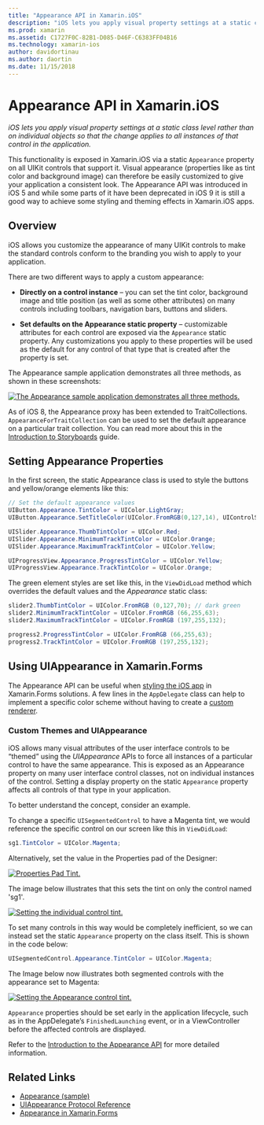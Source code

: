 ```yaml
---
title: "Appearance API in Xamarin.iOS"
description: "iOS lets you apply visual property settings at a static class level rather than on individual objects so that the change applies to all instances of that control in the application."
ms.prod: xamarin
ms.assetid: C1727F0C-82B1-D085-D46F-C6383FF04B16
ms.technology: xamarin-ios
author: davidortinau
ms.author: daortin
ms.date: 11/15/2018
---
```


# Appearance API in Xamarin.iOS

_iOS lets you apply visual property settings at a static class level rather than on individual objects so that the change applies to all instances of that control in the application._

This functionality is exposed in Xamarin.iOS via a static `Appearance` property
on all UIKit controls that support it. Visual appearance (properties like as
tint color and background image) can therefore be easily customized to give
your application a consistent look. The Appearance API was introduced in iOS 5
and while some parts of it have been deprecated in iOS 9 it is still a good
way to achieve some styling and theming effects in Xamarin.iOS apps.

## Overview

iOS allows you customize the appearance of many UIKit controls to make the
standard controls conform to the branding you wish to apply to your
application.

There are two different ways to apply a custom appearance:

- **Directly on a control instance** – you can set the tint
    color, background image and title position (as well as some other attributes) on
    many controls including toolbars, navigation bars, buttons and sliders.

- **Set defaults on the Appearance static property** – customizable attributes for each control are exposed via the `Appearance` static
    property. Any customizations you apply to these properties will be used as the
    default for any control of that type that is created after the property is
    set.

The Appearance sample application demonstrates all three methods, as shown in
these screenshots:

[![The Appearance sample application demonstrates all three methods.](introduction-to-the-appearance-api-images/appearance01-sml.png)](introduction-to-the-appearance-api-images/appearance01.png#lightbox)

As of iOS 8, the Appearance proxy has been extended to TraitCollections.
 `AppearanceForTraitCollection` can be used to set the default appearance on a
 particular trait collection. You can read more about this in the
 [Introduction to Storyboards](~/ios/user-interface/storyboards/unified-storyboards.md) guide.

## Setting Appearance Properties

In the first screen, the static Appearance class is used to style the buttons
and yellow/orange elements like this:

```csharp
// Set the default appearance values
UIButton.Appearance.TintColor = UIColor.LightGray;
UIButton.Appearance.SetTitleColor(UIColor.FromRGB(0,127,14), UIControlState.Normal);

UISlider.Appearance.ThumbTintColor = UIColor.Red;
UISlider.Appearance.MinimumTrackTintColor = UIColor.Orange;
UISlider.Appearance.MaximumTrackTintColor = UIColor.Yellow;

UIProgressView.Appearance.ProgressTintColor = UIColor.Yellow;
UIProgressView.Appearance.TrackTintColor = UIColor.Orange;
```

The green element styles are set like this, in the `ViewDidLoad` method which overrides the default values and the *Appearance* static class:

```csharp
slider2.ThumbTintColor = UIColor.FromRGB (0,127,70); // dark green
slider2.MinimumTrackTintColor = UIColor.FromRGB (66,255,63);
slider2.MaximumTrackTintColor = UIColor.FromRGB (197,255,132);
```

```csharp
progress2.ProgressTintColor = UIColor.FromRGB (66,255,63);
progress2.TrackTintColor = UIColor.FromRGB (197,255,132);
```

## Using UIAppearance in Xamarin.Forms

The Appearance API can be useful when
[styling the iOS app](~/xamarin-forms/platform/ios/formatting.md#uiappearance-api)
in Xamarin.Forms solutions. A few lines in the `AppDelegate` class can help
to implement a specific color scheme without having to create a
[custom renderer](~/xamarin-forms/app-fundamentals/custom-renderer/index.md).

### Custom Themes and UIAppearance

iOS allows many visual attributes of the user interface controls to be “themed” using the *UIAppearance* APIs to force
all instances of a particular control to have the same appearance. This is exposed as an Appearance property on many user
interface control classes, not on individual instances of the control. Setting a display property on the static
`Appearance` property affects all controls of that type in your application.

To better understand the concept, consider an example.

To change a specific `UISegmentedControl` to have a Magenta tint, we
would reference the specific control on our screen like this in `ViewDidLoad`:

```csharp
sg1.TintColor = UIColor.Magenta;
```

Alternatively, set the value in the Properties pad of the Designer:

[![Properties Pad Tint.](introduction-to-the-appearance-api-images/propertiespadtint.png)](introduction-to-the-appearance-api-images/propertiespadtint.png#lightbox)

The image below illustrates that this sets the tint on only the control named 'sg1'.

[![Setting the individual control tint.](introduction-to-the-appearance-api-images/image53.png)](introduction-to-the-appearance-api-images/image53.png#lightbox)

To set many controls in this way would be completely inefficient, so we can instead set the static `Appearance` property on
the class itself. This is shown in the code below:

```csharp
UISegmentedControl.Appearance.TintColor = UIColor.Magenta;
```

The Image below now illustrates both segmented controls with the appearance set to Magenta:

[![Setting the Appearance control tint.](introduction-to-the-appearance-api-images/image54.png)](introduction-to-the-appearance-api-images/image54.png#lightbox)

`Appearance` properties should be set early in the application lifecycle, such as in the AppDelegate’s `FinishedLaunching`
event, or in a ViewController before the affected controls are displayed.

Refer to the [Introduction to the Appearance API](~/ios/user-interface/ios-ui/introduction-to-the-appearance-api.md) for more detailed information.

## Related Links

- [Appearance (sample)](/samples/xamarin/ios-samples/appearance)
- [UIAppearance Protocol Reference](https://developer.apple.com/library/ios/documentation/UIKit/Reference/UIAppearance_Protocol/)
- [Appearance in Xamarin.Forms](~/xamarin-forms/platform/ios/formatting.md#uiappearance-api)